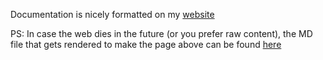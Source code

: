 Documentation is nicely formatted on my [website](https://elpekenin.dev/posts/userspace.html)


PS: In case the web dies in the future (or you prefer raw content), the MD file that gets rendered to make the page above can be found [here](https://github.com/elpekenin/astro-web/tree/main/src/contents/qmk/userspace.md)
